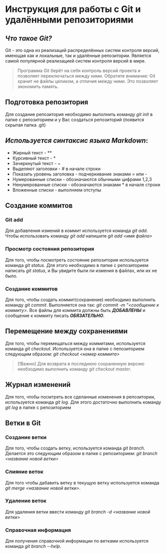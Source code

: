 # **Инструкция  для работы с Git и удалёнными репозиториями**

## *Что такое Git?*

Git - это одна из реализаций распределённых систем контроля версий, имеющая как и локальные, так и удалённые репозитории. Является самой популярной реализацией систем контроля версий в мире.

> Программа Git берёт на себя контроль версий
проекта и позволяет переключаться между
ними. Обратите внимание: Git хранит не файлы целиком, а отличия между ними. Это позволяет экономить память.
## Подготовка репозитория
Для создание репозитория необходимо выполнить команду *git init*  в папке с репозиторием и у Вас создаться репозиторий (появится скрытая папка .git)

## *Используется синтаксис языка Markdown*:
* Жирный текст - **
* Курсивный текст - *
* Зачеркнутый текст - ~
* Выделяют заголовки - # в начале строки
* Показать уровень заголовка - подчеркивание знаками = или -
* Нумерованные списки - обозначаются обычными цифрами 1,2,3
* Ненумерованные списки - обозначаются знаками * в начале строки
* Вложенные списки - выполняем отступы

## Создание коммитов

### Git add
Для добавления измений в коммит используется команда *git add*. Чтобы использовать команду *git add* напишите *git add <имя файла>*

### Просмотр состояния репозитория
Для того, чтобы посмотреть состояние репозитория используется команда *git status*. Для этого необходимо в папке с репозиторием написать *git status*, и Вы увидите были ли измения в файлах, или их не было.

### Создание коммитов
Для того, чтобы создать коммит(сохранение) необходимо выполнить команду *git commit*. Выполняется она так: *git commit -m "<сообщение к коммиту>*. Все файлы для коммита должны быть ***ДОБАВЛЕНЫ*** и сообщение к коммиту писать ***ОБЯЗАТЕЛЬНО***.

## Перемещение между сохранениями
Для того, чтобы перемещаться между коммитами, используется команда *git checkout*. Используется она в папке с пепозиторием следующим образом: *git checkout <номер коммита>*
>[!Важно]
Для возврата в последнюю сохраненную версию необходимо выполнить команду *git checkout master*.

## Журнал изменений
Для того, чтобы посмтреть все сделанные изменения в репозитории, используется команда *git log*. Для этого достаточно выполнить команду *git log* в папке с репозиторием

## Ветки в Git

### Создание ветки

Для того, чтобы создать ветку, используется команда *git branch*. Делается это следующим образом в папке с репозиторием: *git branch <название новой ветки>*


### Слияние веток

Для того чтобы дабавить ветку в текущую ветку используется команда *git merge <название новой ветки>*.


### Удаление веток
Для удаления ветки ввести команду *git branch -d <название новой ветки>*

### Справочная информация
Для получения справочной информации по ветками используется команда *git branch --help*.

